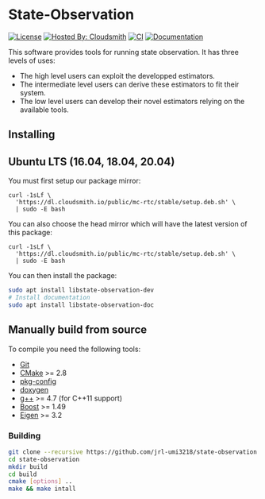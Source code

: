 State-Observation
===========

[![License](https://img.shields.io/badge/License-BSD%202--Clause-green.svg)](https://opensource.org/licenses/BSD-2-Clause)
[![Hosted By: Cloudsmith](https://img.shields.io/badge/OSS%20hosting%20by-cloudsmith-blue?logo=cloudsmith)](https://cloudsmith.com)
[![CI](https://github.com/jrl-umi3218/state-observation/workflows/CI%20of%20state-observation/badge.svg?branch=master)](https://github.com/jrl-umi3218/state-observation/actions?query=workflow%3A%22CI+of+state-observation%22)
[![Documentation](https://img.shields.io/badge/website-online-brightgreen?logo=read-the-docs&style=flat)](https://jrl-umi3218.github.io/state-observation/)


This software provides tools for running state observation. It has three levels of uses:
* The high level users can exploit the developped estimators.
* The intermediate level users can derive these estimators to fit their system.
* The low level users can develop their novel estimators relying on the available tools.


Installing
------

## Ubuntu LTS (16.04, 18.04, 20.04)

You must first setup our package mirror:

```
curl -1sLf \
  'https://dl.cloudsmith.io/public/mc-rtc/stable/setup.deb.sh' \
  | sudo -E bash
```

You can also choose the head mirror which will have the latest version of this package:

```
curl -1sLf \
  'https://dl.cloudsmith.io/public/mc-rtc/stable/setup.deb.sh' \
  | sudo -E bash
```

You can then install the package:

```bash
sudo apt install libstate-observation-dev
# Install documentation
sudo apt install libstate-observation-doc
```

## Manually build from source

To compile you need the following tools:

 * [Git]()
 * [CMake]() >= 2.8
 * [pkg-config]()
 * [doxygen]()
 * [g++]() >= 4.7 (for C++11 support)
 * [Boost](http://www.boost.org/doc/libs/1_58_0/more/getting_started/unix-variants.html) >= 1.49
 * [Eigen](http://eigen.tuxfamily.org/index.php?title=Main_Page) >= 3.2

### Building

```sh
git clone --recursive https://github.com/jrl-umi3218/state-observation
cd state-observation
mkdir build
cd build
cmake [options] ..
make && make intall
```
